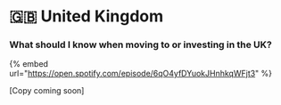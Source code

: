 # 🇬🇧 United Kingdom

### What should I know when moving to or investing in the UK?&#x20;

{% embed url="https://open.spotify.com/episode/6qO4yfDYuokJHnhkqWFjt3" %}

\[Copy coming soon]
